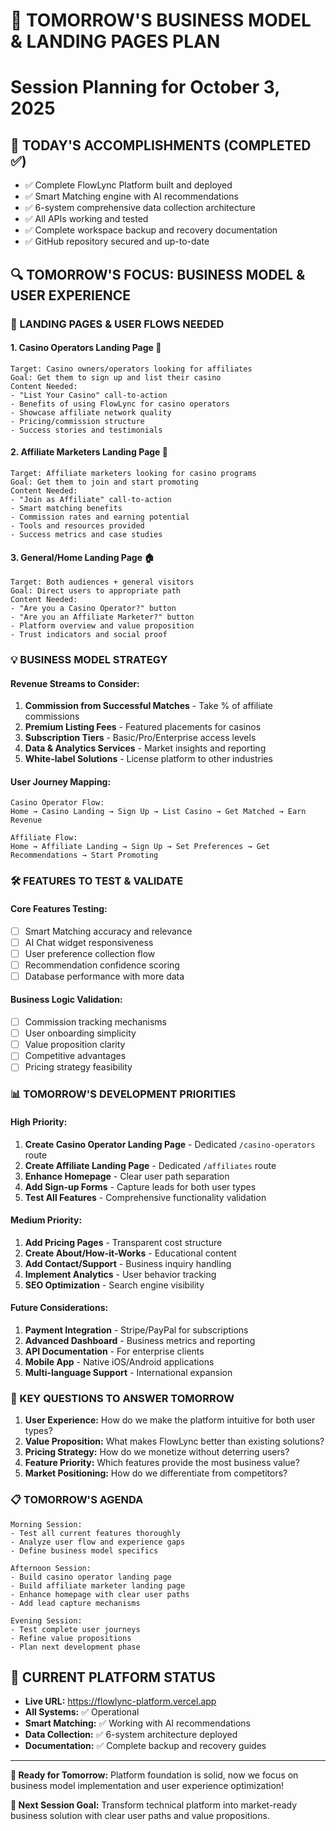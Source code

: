 # 🚀 TOMORROW'S BUSINESS MODEL & LANDING PAGES PLAN
# Session Planning for October 3, 2025

## 🎯 TODAY'S ACCOMPLISHMENTS (COMPLETED ✅)
- ✅ Complete FlowLync Platform built and deployed
- ✅ Smart Matching engine with AI recommendations
- ✅ 6-system comprehensive data collection architecture
- ✅ All APIs working and tested
- ✅ Complete workspace backup and recovery documentation
- ✅ GitHub repository secured and up-to-date

## 🔍 TOMORROW'S FOCUS: BUSINESS MODEL & USER EXPERIENCE

### 🎨 LANDING PAGES & USER FLOWS NEEDED

#### 1. **Casino Operators Landing Page** 🎰
```
Target: Casino owners/operators looking for affiliates
Goal: Get them to sign up and list their casino
Content Needed:
- "List Your Casino" call-to-action
- Benefits of using FlowLync for casino operators
- Showcase affiliate network quality
- Pricing/commission structure
- Success stories and testimonials
```

#### 2. **Affiliate Marketers Landing Page** 💼
```
Target: Affiliate marketers looking for casino programs
Goal: Get them to join and start promoting
Content Needed:
- "Join as Affiliate" call-to-action  
- Smart matching benefits
- Commission rates and earning potential
- Tools and resources provided
- Success metrics and case studies
```

#### 3. **General/Home Landing Page** 🏠
```
Target: Both audiences + general visitors
Goal: Direct users to appropriate path
Content Needed:
- "Are you a Casino Operator?" button
- "Are you an Affiliate Marketer?" button
- Platform overview and value proposition
- Trust indicators and social proof
```

### 💡 BUSINESS MODEL STRATEGY

#### **Revenue Streams to Consider:**
1. **Commission from Successful Matches** - Take % of affiliate commissions
2. **Premium Listing Fees** - Featured placements for casinos
3. **Subscription Tiers** - Basic/Pro/Enterprise access levels
4. **Data & Analytics Services** - Market insights and reporting
5. **White-label Solutions** - License platform to other industries

#### **User Journey Mapping:**
```
Casino Operator Flow:
Home → Casino Landing → Sign Up → List Casino → Get Matched → Earn Revenue

Affiliate Flow:  
Home → Affiliate Landing → Sign Up → Set Preferences → Get Recommendations → Start Promoting
```

### 🛠️ FEATURES TO TEST & VALIDATE

#### **Core Features Testing:**
- [ ] Smart Matching accuracy and relevance
- [ ] AI Chat widget responsiveness
- [ ] User preference collection flow
- [ ] Recommendation confidence scoring
- [ ] Database performance with more data

#### **Business Logic Validation:**
- [ ] Commission tracking mechanisms
- [ ] User onboarding simplicity
- [ ] Value proposition clarity
- [ ] Competitive advantages
- [ ] Pricing strategy feasibility

### 📊 TOMORROW'S DEVELOPMENT PRIORITIES

#### **High Priority:**
1. **Create Casino Operator Landing Page** - Dedicated `/casino-operators` route
2. **Create Affiliate Landing Page** - Dedicated `/affiliates` route  
3. **Enhance Homepage** - Clear user path separation
4. **Add Sign-up Forms** - Capture leads for both user types
5. **Test All Features** - Comprehensive functionality validation

#### **Medium Priority:**
1. **Add Pricing Pages** - Transparent cost structure
2. **Create About/How-it-Works** - Educational content
3. **Add Contact/Support** - Business inquiry handling
4. **Implement Analytics** - User behavior tracking
5. **SEO Optimization** - Search engine visibility

#### **Future Considerations:**
1. **Payment Integration** - Stripe/PayPal for subscriptions
2. **Advanced Dashboard** - Business metrics and reporting
3. **API Documentation** - For enterprise clients
4. **Mobile App** - Native iOS/Android applications
5. **Multi-language Support** - International expansion

### 🎯 KEY QUESTIONS TO ANSWER TOMORROW

1. **User Experience:** How do we make the platform intuitive for both user types?
2. **Value Proposition:** What makes FlowLync better than existing solutions?
3. **Pricing Strategy:** How do we monetize without deterring users?
4. **Feature Priority:** Which features provide the most business value?
5. **Market Positioning:** How do we differentiate from competitors?

### 📋 TOMORROW'S AGENDA

```
Morning Session:
- Test all current features thoroughly
- Analyze user flow and experience gaps
- Define business model specifics

Afternoon Session:  
- Build casino operator landing page
- Build affiliate marketer landing page
- Enhance homepage with clear user paths
- Add lead capture mechanisms

Evening Session:
- Test complete user journeys
- Refine value propositions
- Plan next development phase
```

## 🔗 CURRENT PLATFORM STATUS
- **Live URL:** https://flowlync-platform.vercel.app
- **All Systems:** ✅ Operational
- **Smart Matching:** ✅ Working with AI recommendations
- **Data Collection:** ✅ 6-system architecture deployed
- **Documentation:** ✅ Complete backup and recovery guides

---

**🚀 Ready for Tomorrow:** Platform foundation is solid, now we focus on business model implementation and user experience optimization!

**📅 Next Session Goal:** Transform technical platform into market-ready business solution with clear user paths and value propositions.